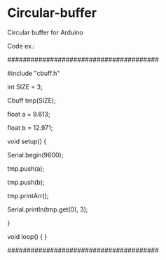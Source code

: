# Circular-buffer
Circular buffer for Arduino

Code ex.:

#######################################

#include "cbuff.h"

int SIZE = 3;

Cbuff<float> tmp(SIZE);
  
float a = 9.613;

float b = 12.971;

void setup() {

  Serial.begin(9600);
  
  tmp.push(a);
  
  tmp.push(b);
  
  tmp.printArr();
  
  Serial.println(tmp.get(0), 3);
  
}


void loop() {
}

#######################################
